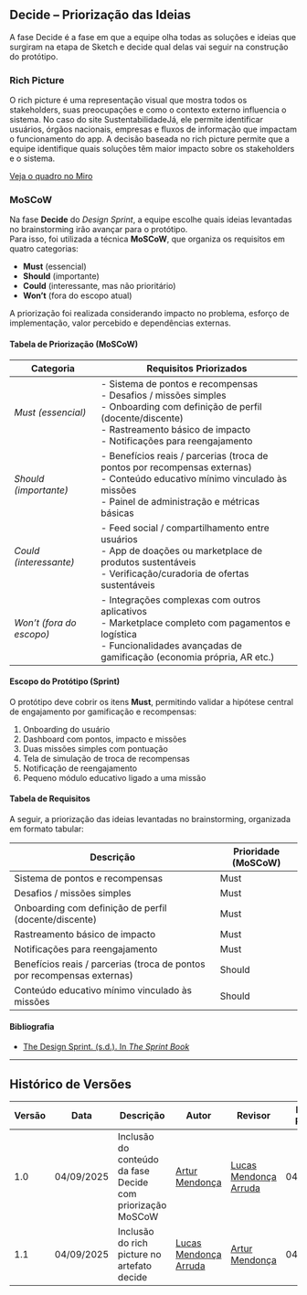 ## Decide – Priorização das Ideias

A fase Decide é a fase em que a equipe olha todas as soluções e ideias que surgiram na etapa de Sketch e decide qual delas vai seguir na construção do protótipo. 

### Rich Picture


O rich picture é uma representação visual que mostra todos os stakeholders, suas preocupações e como o contexto externo influencia o sistema. No caso do site SustentabilidadeJá, ele permite identificar usuários, órgãos nacionais, empresas e fluxos de informação que impactam o funcionamento do app. A decisão baseada no rich picture permite que a equipe identifique quais soluções têm maior impacto sobre os stakeholders e o sistema.

[Veja o quadro no Miro](https://miro.com/app/board/uXjVJM6WU2s=/)

### MoSCoW

Na fase **Decide** do *Design Sprint*, a equipe escolhe quais ideias levantadas no brainstorming irão avançar para o protótipo.  
Para isso, foi utilizada a técnica **MoSCoW**, que organiza os requisitos em quatro categorias:

- **Must** (essencial)  
- **Should** (importante)  
- **Could** (interessante, mas não prioritário)  
- **Won’t** (fora do escopo atual)

A priorização foi realizada considerando impacto no problema, esforço de implementação, valor percebido e dependências externas.

#### Tabela de Priorização (MoSCoW)

| Categoria | Requisitos Priorizados |
|-----------|-------------------------|
| *Must (essencial)* | - Sistema de pontos e recompensas<br>- Desafios / missões simples<br>- Onboarding com definição de perfil (docente/discente)<br>- Rastreamento básico de impacto<br>- Notificações para reengajamento |
| *Should (importante)* | - Benefícios reais / parcerias (troca de pontos por recompensas externas)<br>- Conteúdo educativo mínimo vinculado às missões<br>- Painel de administração e métricas básicas |
| *Could (interessante)* | - Feed social / compartilhamento entre usuários<br>- App de doações ou marketplace de produtos sustentáveis<br>- Verificação/curadoria de ofertas sustentáveis |
| *Won’t (fora do escopo)* | - Integrações complexas com outros aplicativos<br>- Marketplace completo com pagamentos e logística<br>- Funcionalidades avançadas de gamificação (economia própria, AR etc.) |


#### Escopo do Protótipo (Sprint)

O protótipo deve cobrir os itens **Must**, permitindo validar a hipótese central de engajamento por gamificação e recompensas:  
1. Onboarding do usuário  
2. Dashboard com pontos, impacto e missões  
3. Duas missões simples com pontuação  
4. Tela de simulação de troca de recompensas  
5. Notificação de reengajamento  
6. Pequeno módulo educativo ligado a uma missão

#### Tabela de Requisitos 

A seguir, a priorização das ideias levantadas no brainstorming, organizada em formato tabular:

| Descrição                                                                 | Prioridade (MoSCoW) |
|---------------------------------------------------------------------------|----------------------|
| Sistema de pontos e recompensas                                           | Must                 |
| Desafios / missões simples                                                | Must                 |
| Onboarding com definição de perfil (docente/discente)                     | Must                 |
| Rastreamento básico de impacto                                            | Must                 |
| Notificações para reengajamento                                           | Must                 |
| Benefícios reais / parcerias (troca de pontos por recompensas externas)   | Should               |
| Conteúdo educativo mínimo vinculado às missões                            | Should               |


#### Bibliografia

- [The Design Sprint. (s.d.). In *The Sprint Book*](https://www-thesprintbook-com.translate.goog/the-design-sprint?_x_tr_sl=en&_x_tr_tl=pt&_x_tr_hl=pt&_x_tr_pto=tc)

---

## Histórico de Versões

| Versão | Data | Descrição | Autor | Revisor | Data da Revisão |
|--------|------|-----------|--------|---------|-----------------|
| 1.0 | 04/09/2025 | Inclusão do conteúdo da fase Decide com priorização MoSCoW | [Artur Mendonça](https://github.com/ArtyMend07) | [Lucas Mendonça Arruda](https://github.com/lucasarruda9) | 04/09/2025 |
| 1.1 | 04/09/2025 | Inclusão do rich picture no artefato decide| [Lucas Mendonça Arruda](https://github.com/lucasarruda9)  | [Artur Mendonça](https://github.com/ArtyMend07) | 04/09/2025 |
